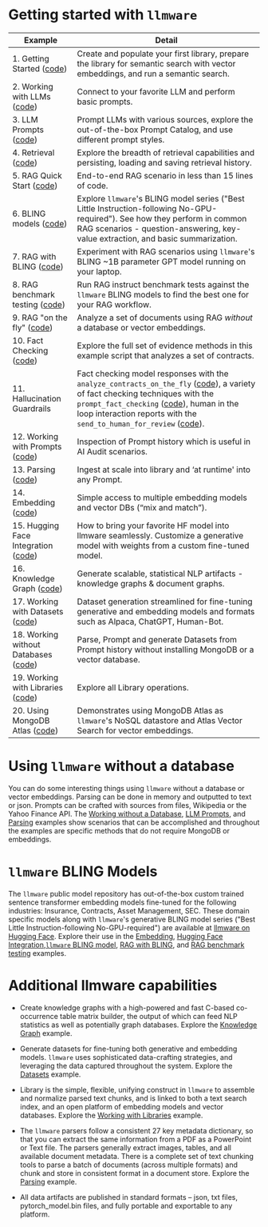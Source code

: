 # Getting started with `llmware`

| Example     |  Detail      |
|-------------|--------------|
| 1.   Getting Started ([code](getting_started.py)) | Create and populate your first library, prepare the library for semantic search with vector embeddings, and run a semantic search. |
| 2.   Working with LLMs ([code](working_with_llms.py)) | Connect to your favorite LLM and perform basic prompts. |
| 3.   LLM Prompts ([code](llm_prompts.py)) | Prompt LLMs with various sources, explore the out-of-the-box Prompt Catalog, and use different prompt styles.|
| 4.   Retrieval ([code](retrieval.py)) | Explore the breadth of retrieval capabilities and persisting, loading and saving retrieval history.|
| 5.   RAG Quick Start ([code](rag.py)) | End-to-end RAG scenario in less than 15 lines of code.|
| 6.   BLING models ([code](bling_fast_start.py))   | Explore `llmware`'s BLING model series ("Best Little Instruction-following No-GPU-required").  See how they perform in common RAG scenarios - question-answering, key-value extraction, and basic summarization.   |
| 7.   RAG with BLING ([code](bling_rag.py)) | Experiment with RAG scenarios using `llmware`'s BLING ~1B parameter GPT model running on your laptop.   |
| 8.   RAG benchmark testing ([code](bling_rag_benchmark_tests.py)) | Run RAG instruct benchmark tests against the `llmware` BLING models to find the best one for your RAG workflow.  |
| 9.   RAG "on the fly" ([code](working_without_a_database.py)) |  Analyze a set of documents using RAG _without_ a database or vector embeddings. |
| 10.  Fact Checking ([code](bling_evidence_checking.py))  | Explore the full set of evidence methods in this example script that analyzes a set of contracts. |
| 11.  Hallucination Guardrails |  Fact checking model responses with the `analyze_contracts_on_the_fly` ([code](working_without_a_database.py)), a variety of fact checking techniques with the `prompt_fact_checking` ([code](working_with_prompts.py)), human in the loop interaction reports with the `send_to_human_for_review` ([code](rag.py)).  |
| 12.  Working with Prompts ([code](working_with_prompts.py)) |  Inspection of Prompt history which is useful in AI Audit scenarios.| 
| 13.  Parsing ([code](parsing.py)) | Ingest at scale into library and ‘at runtime' into any Prompt.|
| 14.  Embedding ([code](embedding.py)) | Simple access to multiple embedding models and vector DBs (“mix and match”). |
| 15.  Hugging Face Integration ([code](huggingface_integration.py)) | How to bring your favorite HF model into llmware seamlessly.  Customize a generative model with weights from a custom fine-tuned model. |
| 16.  Knowledge Graph ([code](knowledge_graph.py)) | Generate scalable, statistical NLP artifacts - knowledge graphs & document graphs.  |
| 17.  Working with Datasets ([code](working_with_datasets.py)) | Dataset generation streamlined for fine-tuning generative and embedding models and formats such as Alpaca, ChatGPT, Human-Bot.  |
| 18.  Working without Databases ([code](working_without_a_database.py))| Parse, Prompt and generate Datasets from Prompt history without installing MongoDB or a vector database.|
| 19.  Working with Libraries ([code](working_with_libraries.py)) | Explore all Library operations. |
| 20.  Using MongoDB Atlas ([code](using_mongo_atlas.py))  | Demonstrates using MongoDB Atlas as `llmware`'s NoSQL datastore and Atlas Vector Search for vector embeddings.|


# Using `llmware` without a database
You can do some interesting things using `llmware` without a database or vector embeddings.  Parsing can be done in memory and outputted to text or json. Prompts can be crafted with sources from files, Wikipedia or the Yahoo Finance API.  The [Working without a Database](working_without_a_database.py), [LLM Prompts](llm_prompts.py), and [Parsing](parsing.py) examples show scenarios that can be accomplished and throughout the examples are specific methods that do not require MongoDB or embeddings.  

# `llmware` BLING Models
The `llmware` public model repository has out-of-the-box custom trained sentence transformer embedding models fine-tuned for the following industries:  Insurance, Contracts, Asset Management, SEC. These domain specific models along with `llmware`'s generative BLING model series ("Best Little Instruction-following No-GPU-required") are available at [llmware on Hugging Face](https://huggingface.co/llmware). Explore their use in the [Embedding](embedding.py), [Hugging Face Integration](huggingface_integration.py),[`llmware` BLING model](bling_fast_start.py), [RAG with BLING](bling_rag.py), and [RAG benchmark testing](bling_rag_benchmark_tests.py) examples. 

# Additional llmware capabilities
- Create knowledge graphs with a high-powered and fast C-based co-occurrence table matrix builder, the output of which can feed NLP statistics as well as potentially graph databases.  Explore the [Knowledge Graph](knowledge_graph.py) example.

- Generate datasets for fine-tuning both generative and embedding models.  `llmware` uses sophisticated data-crafting strategies, and leveraging the data captured throughout the system.  Explore the [Datasets](working_with_datasets.py) example.  
  
- Library is the simple, flexible, unifying construct in `llmware` to assemble and normalize parsed text chunks, and is linked to both a text search index, and an open platform of embedding models and vector databases. Explore the [Working with Libraries](working_with_libraries.py) example.

- The `llmware` parsers follow a consistent 27 key metadata dictionary, so that you can extract the same information from a PDF as a PowerPoint or Text file. The parsers generally extract images, tables, and all available document metadata.  There is a complete set of text chunking tools to parse a batch of documents (across multiple formats) and chunk and store in consistent format in a document store.  Explore the [Parsing](parsing.py) example.

- All data artifacts are published in standard formats – json, txt files, pytorch_model.bin files, and fully portable and exportable to any platform. 

